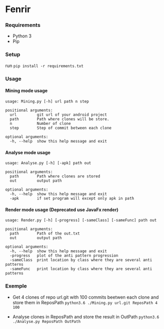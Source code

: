 # Fenrir

### Requirements

 - Python 3
 - Pip

### Setup

run ``pip install -r requirements.txt``

### Usage

#### Mining mode usage  
  
``` 
usage: Mining.py [-h] url path n step

positional arguments:
  url         git url of your android project
  path        Path where clones will be store.
  n           Number of clone
  step        Step of commit between each clone

optional arguments:
  -h, --help  show this help message and exit
```
#### Analyse mode usage  
  
``` 
usage: Analyse.py [-h] [-apk] path out

positional arguments:
  path        Path where clones are stored
  out         output path

optional arguments:
  -h, --help  show this help message and exit
  -apk        if set program will except only apk in path
```

#### Render mode usage  (Deprecated use JavaFx render)
  
``` 
usage: Render.py [-h] [-progress] [-sameClass] [-sameFunc] path out

positional arguments:
  path        Path of the out.txt
  out         output path

optional arguments:
  -h, --help  show this help message and exit
  -progress   plot of the anti pattern progression
  -sameClass  print location by class where they are several anti patterns
  -sameFunc   print location by class where they are several anti patterns
```

### Exemple

 - Get 4 clones of repo url.git with 100 commits beetwen each clone and store them in ReposPath
`python3.6 ./Mining.py url.git ReposPath 4 100`

 - Analyse clones in ReposPath and store the result in OutPath
`python3.6 ./Analyse.py ReposPath OutPath`


